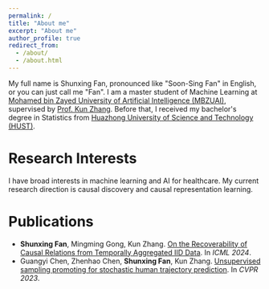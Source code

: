 ```yaml
---
permalink: /
title: "About me"
excerpt: "About me"
author_profile: true
redirect_from: 
  - /about/
  - /about.html
---
```


My full name is Shunxing Fan, pronounced like "Soon-Sing Fan" in English, or you can just call me "Fan". I am a master student of Machine Learning at [Mohamed bin Zayed University of Artificial Intelligence (MBZUAI)](https://mbzuai.ac.ae/), supervised by [Prof. Kun Zhang](https://www.andrew.cmu.edu/user/kunz1/). Before that, I received my bachelor's degree in Statistics from [Huazhong University of Science and Technology (HUST)](https://english.hust.edu.cn/).

Research Interests
======
I have broad interests in machine learning and AI for healthcare. My current research direction is causal discovery and causal representation learning. 

Publications
======
* **Shunxing Fan**, Mingming Gong, Kun Zhang. [On the Recoverability of Causal Relations from Temporally Aggregated IID Data](https://arxiv.org/pdf/2406.02191). In *ICML 2024*.
* Guangyi Chen, Zhenhao Chen, **Shunxing Fan**, Kun Zhang. [Unsupervised sampling promoting for stochastic human trajectory prediction](https://openaccess.thecvf.com/content/CVPR2023/papers/Chen_Unsupervised_Sampling_Promoting_for_Stochastic_Human_Trajectory_Prediction_CVPR_2023_paper.pdf). In *CVPR 2023*.

